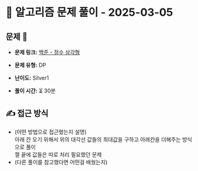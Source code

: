 # 📝 알고리즘 문제 풀이 - 2025-03-05

## 문제 📖

- **문제 링크:** [백준 - 정수 삼각형](https://www.acmicpc.net/problem/1932)

- **문제 유형:** DP

- **난이도:** Silver1

- **풀이 시간:** ⏳ 30분

## ✍ 접근 방식

- (어떤 방법으로 접근했는지 설명)  
  아래 칸 오기 위해서 위의 대각선 값들의 최대값을 구하고 아래칸을 더해주는 방식으로 풀이  
  젤 끝에 값들은 따로 처리 필요했던 문제
- (다른 풀이를 참고했다면 어떤걸 배웠는지)
